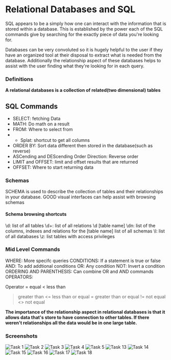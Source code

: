 # Relational Databases and SQL


SQL appears to be a simply how one can interact with the information that is stored within a database. This is established by the power each of the SQL commands give by searching for the exactly piece of data you're looking for.

Databases can be very convoluted so it is hugely helpful to the user if they have an organized tool at their disposal to extract what is needed from the database. Additionally the relationship aspect of these databases helps to assist with the user finding what they're looking for in each query.

### Definitions

**A relational databases is a collection of related(two dimensional) tables**

## SQL Commands

- SELECT: fetching Data
- MATH: Do math on a result
- FROM: Where to select from
- * Splat: shortcut to get all columns
- ORDER BY: Sort data different then stored in the database(such as reverse)
- ASCending and DEScending Order Direction: Reverse order
- LIMIT and OFFSET: limit and offset results that are returned
- OFFSET: Where to start returning data

### Schemas

SCHEMA is used to describe the collection of tables and their relationships in your database. GOOD visual interfaces can help assist with browsing schemas

#### Schema browsing shortcuts

\d: list of all tables
\d+: list of all relations 
\d [table name] \dn: list of the columns, indexes and relations for the [table name] list of all schemas 
\l: list of all databases
\z: list tables with access privileges

### Mid Level Commands

WHERE: More specifc queries
CONDITIONS: If a statement is true or false
AND: To add addtional conditions
OR: Any condition
NOT: Invert a condition
ORDERING AND PARENTHESIS: Can combine OR and AND commands
OPERATORS:

Operator
= equal
< less than
> greater than
<= less than or equal
>= greater than or equal
!= not equal
<> not equal

**The importance of the relationship aspect in relational databases is that it allows data that's store to have connection to other tables. If there weren't relationships all the data would be in one large table.**

### Screenshots 

![Task 1](/Users/malik/projects/courses/reading-notes/Task-1.png)
![Task 2](/Users/malik/projects/courses/reading-notes/Task-2.png)
![Task 3](/Users/malik/projects/courses/reading-notes/Task-3.png)
![Task 4](/Users/malik/projects/courses/reading-notes/Task-4.png)
![Task 5](/Users/malik/projects/courses/reading-notes/401-notes/Task-5.png)
![Task 13](/Users/malik/projects/courses/reading-notes/Task-13.png)
![Task 14](/Users/malik/projects/courses/reading-notes/Task-14.png)
![Task 15](/Users/malik/projects/courses/reading-notes/Task-15.png)
![Task 16](/Users/malik/projects/courses/reading-notes/Task-16.png)
![Task 17](/Users/malik/projects/courses/reading-notes/Task-17.png)
![Task 18](/Users/malik/projects/courses/reading-notes/Task-18.png)
